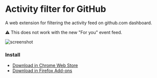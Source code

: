 
# Activity filter for GitHub

A web extension for filtering the activity feed on github.com dashboard.

⚠️ This does not work with the new "For you" event feed.

![screenshot](https://user-images.githubusercontent.com/1153134/45003071-37311780-afac-11e8-8a2a-f64ba93f6593.png)

### Install

- [Download in Chrome Web Store](https://chrome.google.com/webstore/detail/pcnaddhmngnnpookfhhamkelhhakimdg)
- [Download in Firefox Add-ons](https://addons.mozilla.org/en-US/firefox/addon/dashboard-filter-for-github/)